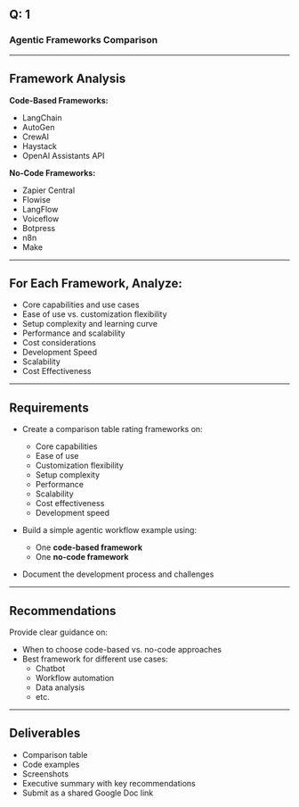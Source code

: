 ## Q: 1
### Agentic Frameworks Comparison

---

## Framework Analysis

**Code-Based Frameworks:**

- LangChain
- AutoGen
- CrewAI
- Haystack
- OpenAI Assistants API

**No-Code Frameworks:**

- Zapier Central
- Flowise
- LangFlow
- Voiceflow
- Botpress
- n8n
- Make

---

## For Each Framework, Analyze:

- Core capabilities and use cases
- Ease of use vs. customization flexibility
- Setup complexity and learning curve
- Performance and scalability
- Cost considerations
- Development Speed
- Scalability
- Cost Effectiveness

---

## Requirements

- Create a comparison table rating frameworks on:
  - Core capabilities
  - Ease of use
  - Customization flexibility
  - Setup complexity
  - Performance
  - Scalability
  - Cost effectiveness
  - Development speed

- Build a simple agentic workflow example using:
  - One **code-based framework**
  - One **no-code framework**

- Document the development process and challenges

---

## Recommendations

Provide clear guidance on:

- When to choose code-based vs. no-code approaches
- Best framework for different use cases:
  - Chatbot
  - Workflow automation
  - Data analysis
  - etc.

---

## Deliverables

- Comparison table
- Code examples
- Screenshots
- Executive summary with key recommendations
- Submit as a shared Google Doc link
